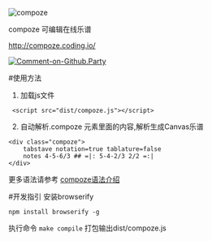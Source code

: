 
![compoze](http://compoze.coding.io/demo/resource/compoze.png)


compoze 可编辑在线乐谱


http://compoze.coding.io/ 

[![Comment-on-Github.Party](https://img.shields.io/badge/Comment%20on-Github.Party-yellow.svg)](https://github.party/item?id=37)

#使用方法
1. 加载js文件
```
 <script src="dist/compoze.js"></script>
```

2. 自动解析.compoze 元素里面的内容,解析生成Canvas乐谱
```
<div class="compoze"> 
    tabstave notation=true tablature=false
    notes 4-5-6/3 ## =|: 5-4-2/3 2/2 =:|
</div>
```

更多语法请参考 [compoze语法介绍](http://compoze.coding.io/demo/html/helper.html)


#开发指引
安装browserify

`npm install browserify -g`

执行命令 `make compile` 打包输出dist/compoze.js
